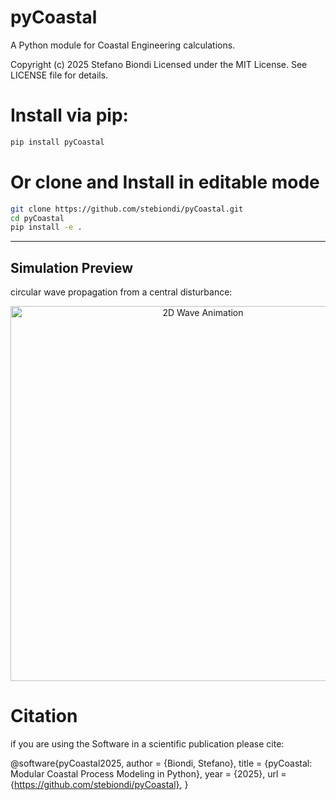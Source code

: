 # pyCoastal

A Python module for Coastal Engineering calculations.

Copyright (c) 2025 Stefano Biondi
Licensed under the MIT License. See LICENSE file for details.

# Install via pip:

```bash
pip install pyCoastal
```
# Or clone and Install in editable mode

```bash
git clone https://github.com/stebiondi/pyCoastal.git
cd pyCoastal
pip install -e .
```
---

##  Simulation Preview

circular wave propagation from a central disturbance:

<p align="center">
  <img src="media/water_drop.gif" alt="2D Wave Animation" width="600">
</p>


# Citation

if you are using the Software in a scientific publication please cite:

@software{pyCoastal2025,
  author = {Biondi, Stefano},
  title = {pyCoastal: Modular Coastal Process Modeling in Python},
  year = {2025},
  url = {https://github.com/stebiondi/pyCoastal},
}
